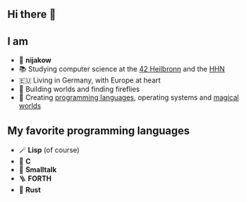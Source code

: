 ## Hi there 👋

<!--
**nijakow/nijakow** is a ✨ _special_ ✨ repository because its `README.md` (this file) appears on your GitHub profile.

Here are some ideas to get you started:

- 🔭 I’m currently working on ...
- 🌱 I’m currently learning ...
- 👯 I’m looking to collaborate on ...
- 🤔 I’m looking for help with ...
- 💬 Ask me about ...
- 📫 How to reach me: ...
- 😄 Pronouns: ...
- ⚡ Fun fact: ...
-->

## I am
 - 🖖 **nijakow**
 - 📚 Studying computer science at the [42 Heilbronn](https://www.42heilbronn.de/en/) and the [HHN](https://www.hs-heilbronn.de/en)
 - 🇪🇺 Living in Germany, with Europe at heart
 - 🌱 Building worlds and finding fireflies
 - 🚀 Creating [programming languages](https://github.com/nijakow/EcoRE), operating systems and [magical](https://github.com/nijakow/raven) [worlds](https://github.com/nijakow/lmud)

## My favorite programming languages
 - 🪄 **Lisp** (of course)
 - 🔧 **C**
 - 🎈 **Smalltalk**
 - 🪜 **FORTH**
 - 🦀 **Rust**
